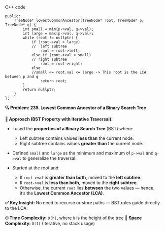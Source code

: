 C++ code

```class Solution {
public:
    TreeNode* lowestCommonAncestor(TreeNode* root, TreeNode* p, TreeNode* q) {
        int small = min(p->val, q->val);
        int large = max(p->val, q->val);
        while (root != nullptr) {
            if (root->val > large) 
            //  left subtree
                root = root->left;
            else if (root->val < small) 
            // right subtree
                root = root->right;
            else 
            //small <= root.val <= large -> This root is the LCA between p and q
                return root;
        }
        return nullptr;
    }
};
```

**🔍 Problem: 235. Lowest Common Ancestor of a Binary Search Tree**


**🚀 Approach (BST Property with Iterative Traversal):**

* I used the **properties of a Binary Search Tree** (BST) where:

  * Left subtree contains values **less than** the current node.
  * Right subtree contains values **greater than** the current node.

* Defined `small` and `large` as the minimum and maximum of `p->val` and `q->val` to generalize the traversal.

* Started at the root and:

  * If `root->val` is **greater than both**, moved to the **left subtree**.
  * If `root->val` is **less than both**, moved to the **right subtree**.
  * Otherwise, the current `root` lies **between** the two values — hence, it’s the **Lowest Common Ancestor (LCA)**.


**✅ Key Insight:**
No need to recurse or store paths — BST rules guide directly to the LCA.

**⏱ Time Complexity:** `O(h)`, where `h` is the height of the tree
**💾 Space Complexity:** `O(1)` (Iterative, no stack usage)

